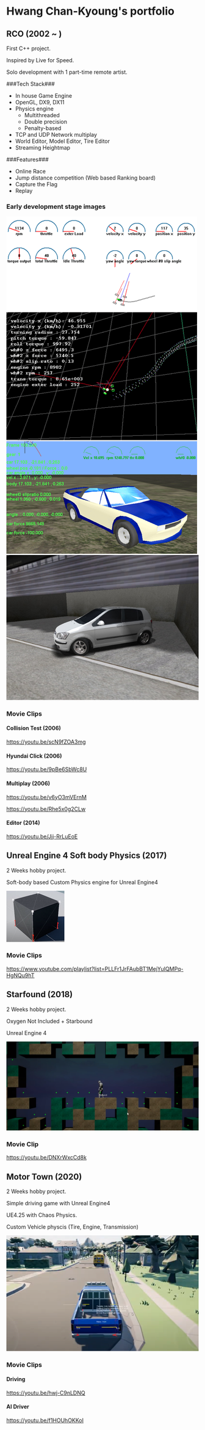 # Hwang Chan-Kyoung's portfolio

## RCO (2002 ~ ) ##
First C++ project.

Inspired by Live for Speed.

Solo development with 1 part-time remote artist.

###Tech Stack###
* In house Game Engine
* OpenGL, DX9, DX11
* Physics engine
  * Multithreaded
  * Double precision
  * Penalty-based
* TCP and UDP Network multiplay
* World Editor, Model Editor, Tire Editor
* Streaming Heightmap

###Features###
* Online Race
* Jump distance competition (Web based Ranking board)
* Capture the Flag
* Replay

### Early development stage images ###
![GitHub Logo](/images/rco_001.gif)
![GitHub Logo](/images/rco_002.gif)
![GitHub Logo](/images/rco_003.gif)
![GitHub Logo](/images/rco_click.jpg)

### Movie Clips ###
#### Collision Test (2006) ####
https://youtu.be/scN9fZOA3mg
#### Hyundai Click (2006) ####
https://youtu.be/9pBe6SbWc8U
#### Multiplay (2006) ####
https://youtu.be/v6yO3mVErnM

https://youtu.be/Rhe5x0g2CLw
#### Editor (2014) ####
https://youtu.be/Jjj-RrLuEoE


## Unreal Engine 4 Soft body Physics (2017) ##
2 Weeks hobby project.

Soft-body based Custom Physics engine for Unreal Engine4

![GitHub Logo](/images/softbody.png)
### Movie Clips ###
https://www.youtube.com/playlist?list=PLLFr1JrFAubBT1MejYuIQMPq-HgNQu9hT

## Starfound (2018) ##
2 Weeks hobby project.

Oxygen Not Included + Starbound

Unreal Engine 4

![GitHub Logo](/images/starfound.png)
### Movie Clip ###
https://youtu.be/DNXrWxcCd8k

## Motor Town (2020) ##
2 Weeks hobby project.

Simple driving game with Unreal Engine4

UE4.25 with Chaos Physics.

Custom Vehicle physcis (Tire, Engine, Transmission)

![GitHub Logo](/images/motortown.png)
### Movie Clips ###
#### Driving ####
https://youtu.be/hwj-C9nLDNQ
#### AI Driver ####
https://youtu.be/f1HOUhOKKoI
